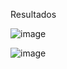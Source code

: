 Resultados

![image](https://github.com/user-attachments/assets/7a1321a6-3be7-4ab2-b15d-ef2beada71b2)

![image](https://github.com/user-attachments/assets/a6d9e5ee-88de-4813-9dfb-dd9bf747c2c7)

